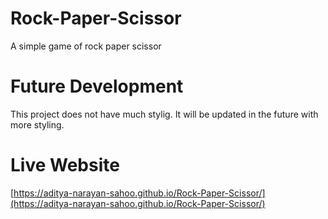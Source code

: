 # Rock-Paper-Scissor
A simple game of rock paper scissor

# Future Development
This project does not have much stylig. It will be updated in the future with more styling.

# Live Website
[https://aditya-narayan-sahoo.github.io/Rock-Paper-Scissor/](https://aditya-narayan-sahoo.github.io/Rock-Paper-Scissor/)
